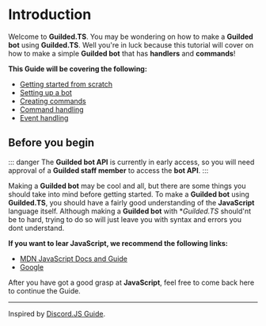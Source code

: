 # Introduction

Welcome to **Guilded.TS**. You may be wondering on how to make a **Guilded bot** using **Guilded.TS**. Well you're in luck because this tutorial will cover on how to make a simple **Guilded bot** that has **handlers** and **commands**!

**This Guide will be covering the following:**

-   [Getting started from scratch](/getting-started/)
-   [Setting up a bot](/getting-started/setting-up-a-bot.html)
-   [Creating commands](/creating-your-bot/creating-commands.html)
-   [Command handling](/creating-your-bot/command-handling.html)
-   [Event handling](/creating-your-bot/event-handling.html)

## Before you begin

::: danger
The **Guilded bot API** is currently in early access, so you will need approval of a **Guilded staff member** to access the **bot API**.
:::

Making a **Guilded bot** may be cool and all, but there are some things you should take into mind before getting started. To make a **Guilded bot** using **Guilded.TS**, you should have a fairly good understanding of the **JavaScript** language itself. Although making a **Guilded bot** with \*_Guilded.TS_ should'nt be to hard, trying to do so will just leave you with syntax and errors you dont understand.

**If you want to lear JavaScript, we recommend the following links:**

-   [MDN JavaScript Docs and Guide](https://developer.mozilla.org/en-US/docs/Web/JavaScript)
-   [Google](https://google.com)

After you have got a good grasp at **JavaScript**, feel free to come back here to continue the Guide.

---

Inspired by [Discord.JS Guide](https://discordjs.guide).
